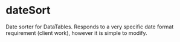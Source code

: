 dateSort
========

Date sorter for DataTables. Responds to a very specific date format requirement (client work), however it is simple to modify.
